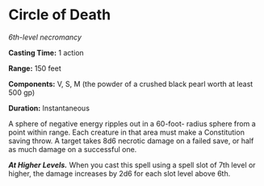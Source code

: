 <title>Circle of Death</title>

# Circle of Death

_6th-level necromancy_

**Casting Time:** 1 action

**Range:** 150 feet

**Components:** V, S, M (the powder of a crushed black pearl worth at least 500 gp)

**Duration:** Instantaneous

A sphere of negative energy ripples out in a
60-foot- radius sphere from a point within
range. Each creature in that area must make a
Constitution saving throw. A target takes 8d6
necrotic damage on a failed save, or half as
much damage on a successful one.

_**At Higher Levels.**_ When you cast this
spell using a spell slot of 7th level or
higher, the damage increases by 2d6 for each
slot level above 6th.

